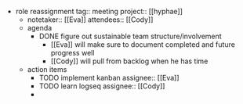 - role reassignment
  tag:: meeting
  project:: [[hyphae]]
	- notetaker:: [[Eva]] 
	  attendees:: [[Cody]]
	- agenda
		- DONE figure out sustainable team structure/involvement
			- [[Eva]] will make sure to document completed and future progress well
			- [[Cody]] will pull from backlog when he has time
	- action items
		- TODO implement kanban
		  assignee:: [[Eva]]
		- TODO learn logseq
		  assignee:: [[Cody]]
		-